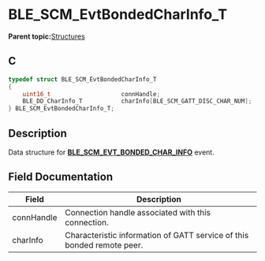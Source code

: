 # BLE\_SCM\_EvtBondedCharInfo\_T

**Parent topic:**[Structures](GUID-649AA2A5-B480-478B-AD34-137EDE75C855.md)

## C

```c
typedef struct BLE_SCM_EvtBondedCharInfo_T
{
    uint16_t                    connHandle;
    BLE_DD_CharInfo_T           charInfo[BLE_SCM_GATT_DISC_CHAR_NUM];
} BLE_SCM_EvtBondedCharInfo_T;
```

## Description

Data structure for **[BLE\_SCM\_EVT\_BONDED\_CHAR\_INFO](GUID-835AA322-4AA4-473C-9BB5-F6F7368CD9EC.md)** event.

## Field Documentation

|Field|Description|
|-----|-----------|
|connHandle|Connection handle associated with this connection.|
|charInfo|Characteristic information of GATT service of this bonded remote peer.|

